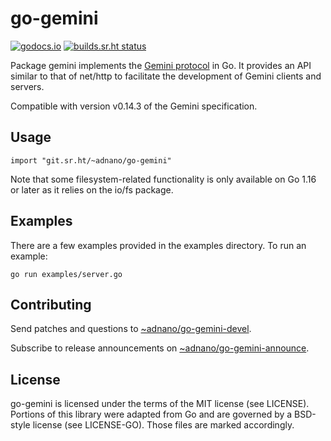# go-gemini

[![godocs.io](https://godocs.io/git.sr.ht/~adnano/go-gemini?status.svg)](https://godocs.io/git.sr.ht/~adnano/go-gemini) [![builds.sr.ht status](https://builds.sr.ht/~adnano/go-gemini.svg)](https://builds.sr.ht/~adnano/go-gemini?)

Package gemini implements the [Gemini protocol](https://gemini.circumlunar.space)
in Go. It provides an API similar to that of net/http to facilitate the
development of Gemini clients and servers.

Compatible with version v0.14.3 of the Gemini specification.

## Usage

	import "git.sr.ht/~adnano/go-gemini"

Note that some filesystem-related functionality is only available on Go 1.16
or later as it relies on the io/fs package.

## Examples

There are a few examples provided in the examples directory.
To run an example:

	go run examples/server.go

## Contributing

Send patches and questions to [~adnano/go-gemini-devel](https://lists.sr.ht/~adnano/go-gemini-devel).

Subscribe to release announcements on [~adnano/go-gemini-announce](https://lists.sr.ht/~adnano/go-gemini-announce).

## License

go-gemini is licensed under the terms of the MIT license (see LICENSE).
Portions of this library were adapted from Go and are governed by a BSD-style
license (see LICENSE-GO). Those files are marked accordingly.
